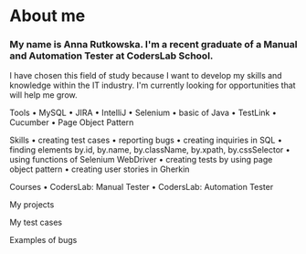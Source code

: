 # About me

### My name is Anna Rutkowska. I'm a recent graduate of a Manual and Automation Tester at CodersLab School. 
I have chosen this field of study because I want to develop my skills and knowledge within the IT industry. 
I'm currently looking for opportunities that will help me grow. 

Tools
	•	MySQL
	•	JIRA
	•	IntelliJ
	•	Selenium
	•	basic of Java
	•	TestLink
	•	Cucumber
	•	Page Object Pattern

Skills
	•	creating test cases
	•	reporting bugs
	•	creating inquiries in SQL
	•	finding elements by.id, by.name, by.className, by.xpath, by.cssSelector
	•	using functions of Selenium WebDriver
	•	creating tests by using page object pattern
	•	creating user stories in Gherkin
  
Courses
	•	CodersLab: Manual Tester
	•	CodersLab: Automation Tester
  
My projects

My test cases

Examples of bugs
